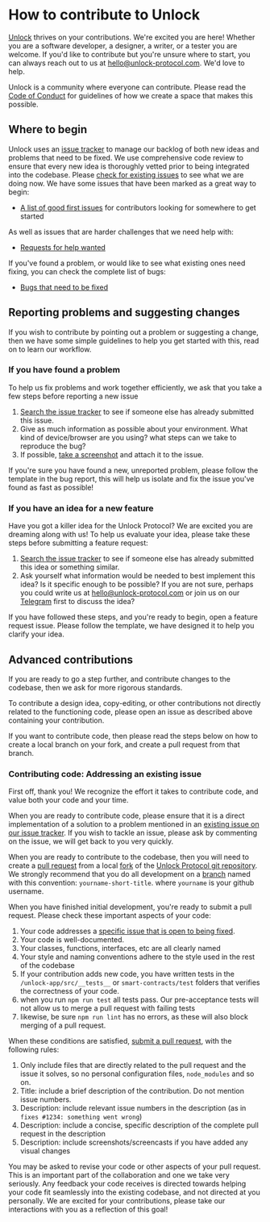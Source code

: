 # How to contribute to Unlock

[Unlock](https://unlock-protocol.com) thrives on your contributions. We're excited you are here! Whether you are a software developer,
a designer, a writer, or a tester you are welcome. If you'd like to contribute but you're unsure where to start, you can always reach
out to us at [hello@unlock-protocol.com](mailto:hello@unlock-protocol.com). We'd love to help.

Unlock is a community where everyone can contribute. Please read the [Code of Conduct](CODE_OF_CONDUCT.md) for guidelines of how we
create a space that makes this possible.

## Where to begin

Unlock uses an [issue tracker](https://github.com/unlock-protocol/unlock/issues) to manage our backlog of both new ideas and problems
that need to be fixed. We use comprehensive code review to ensure that every new idea is thoroughly vetted prior to being integrated
into the codebase. Please [check for existing issues](https://github.com/unlock-protocol/unlock/issues) to see what we are doing now.
We have some issues that have been marked as a great way to begin:

* [A list of good first issues](https://github.com/unlock-protocol/unlock/issues?q=is%3Aissue+is%3Aopen+label%3A%22good+first+issue%22) for contributors looking for somewhere to get started

As well as issues that are harder challenges that we need help with:

* [Requests for help wanted](https://github.com/unlock-protocol/unlock/issues?q=is%3Aissue+is%3Aopen+label%3A%22help+wanted%22)

If you've found a problem, or would like to see what existing ones need fixing, you can check the complete list of bugs:

* [Bugs that need to be fixed](https://github.com/unlock-protocol/unlock/issues?q=is%3Aissue+is%3Aopen+label%3Abug)

## Reporting problems and suggesting changes

If you wish to contribute by pointing out a problem or suggesting a change, then we have some simple guidelines to help you get
started with this, read on to learn our workflow.

### If you have found a problem

To help us fix problems and work together efficiently, we ask that you take a few steps before reporting a new issue

1. [Search the issue tracker](https://github.com/unlock-protocol/unlock/issues) to see if someone else has already submitted
   this issue.
2. Give as much information as possible about your environment. What kind of device/browser are you using? what steps can we take to
   reproduce the bug?
3. If possible, [take a screenshot](https://www.google.com/search?q=taking+a+screenshot&rlz=1C5CHFA_enUS828US828&oq=taking+a+screenshot&aqs=chrome..69i57j0l5.7157j0j4&sourceid=chrome&ie=UTF-8) and attach it to the issue.

If you're sure you have found a new, unreported problem, please follow the template in the bug report, this will help us isolate
and fix the issue you've found as fast as possible!

### If you have an idea for a new feature

Have you got a killer idea for the Unlock Protocol? We are excited you are dreaming along with us! To help us evaluate your idea,
please take these steps before submitting a feature request:

1. [Search the issue tracker](https://github.com/unlock-protocol/unlock/issues) to see if someone else has already submitted
   this idea or something similar.
2. Ask yourself what information would be needed to best implement this idea? Is it specific enough to be possible? If you are not
   sure, perhaps you could write us at [hello@unlock-protocol.com](mailto:hello@unlock-protocol.com) or join us on our
   [Telegram](https://t.me/unlockprotocol) first to discuss the idea?

If you have followed these steps, and you're ready to begin, open a feature request issue. Please follow the template,
we have designed it to help you clarify your idea.

## Advanced contributions

If you are ready to go a step further, and contribute changes to the codebase, then we ask for more rigorous standards.

To contribute a design idea, copy-editing, or other contributions not directly related to the functioning code, please
open an issue as described above containing your contribution.

If you want to contribute code, then please read the steps below on how to create a local branch on your fork, and create a
pull request from that branch.

### Contributing code: Addressing an existing issue

First off, thank you! We recognize the effort it takes to contribute code, and value both your code and your time.

When you are ready to contribute code, please ensure that it is a direct implementation of a solution to a problem
mentioned in an [existing issue on our issue tracker](https://github.com/unlock-protocol/unlock/issues?q=is%3Aissue+is%3Aopen+label%3Abug). If you wish to tackle an issue, please ask by commenting on the issue, we will get back to you very quickly.

When you are ready to contribute to the codebase, then you will need to create a [pull request](https://help.github.com/articles/about-pull-requests/) from a local [fork](https://help.github.com/articles/fork-a-repo/)
of the [Unlock Protocol git repository](https://github.com/unlock-protocol/unlock). We strongly recommend that you
do all development on a [branch](https://help.github.com/articles/about-branches/) named with this convention:
`yourname-short-title`. where `yourname` is your github username.

When you have finished initial development, you're ready to submit a pull request. Please check these important aspects of your code:

1. Your code addresses a [specific issue that is open to being fixed](https://github.com/unlock-protocol/unlock/issues?q=is%3Aissue+is%3Aopen+label%3Abug).
2. Your code is well-documented.
3. Your classes, functions, interfaces, etc are all clearly named
4. Your style and naming conventions adhere to the style used in the rest of the codebase
5. If your contribution adds new code, you have written tests in the `/unlock-app/src/__tests__` or `smart-contracts/test` folders that
   verifies the correctness of your code.
6. when you run `npm run test` all tests pass. Our pre-acceptance tests will not allow us to merge a pull request with failing tests
7. likewise, be sure `npm run lint` has no errors, as these will also block merging of a pull request.

When these conditions are satisfied, [submit a pull request](https://github.com/unlock-protocol/unlock/compare), with the
following rules:

1. Only include files that are directly related to the pull request and the issue it solves, so no personal
   configuration files, `node_modules` and so on.
2. Title: include a brief description of the contribution. Do not mention issue numbers.
3. Description: include relevant issue numbers in the description (as in `fixes #1234: something went wrong`)
4. Description: include a concise, specific description of the complete pull request in the description
5. Description: include screenshots/screencasts if you have added any visual changes

You may be asked to revise your code or other aspects of your pull request. This is an important part of the collaboration
and one we take very seriously. Any feedback your code receives is directed towards helping your code fit seamlessly into
the existing codebase, and not directed at you personally. We are excited for your contributions, please take our interactions
with you as a reflection of this goal!
